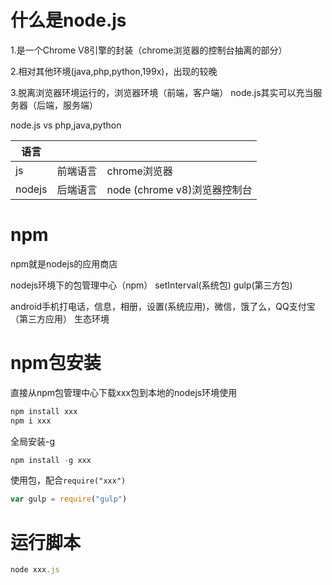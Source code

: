 # 什么是node.js

1.是一个Chrome V8引擎的封装（chrome浏览器的控制台抽离的部分）

2.相对其他环境(java,php,python,199x)，出现的较晚

3.脱离浏览器环境运行的，浏览器环境（前端，客户端）  node.js其实可以充当服务器（后端，服务端）

node.js  vs  php,java,python

|语言|||
|-|-|-|
|js|前端语言 |chrome浏览器|
|nodejs| 后端语言 | node (chrome v8)浏览器控制台|

# npm

npm就是nodejs的应用商店

nodejs环境下的包管理中心（npm）  setInterval(系统包) gulp(第三方包)

android手机打电话，信息，相册，设置(系统应用)，微信，饿了么，QQ支付宝（第三方应用） 生态环境

# npm包安装

直接从npm包管理中心下载xxx包到本地的nodejs环境使用
```js
npm install xxx
npm i xxx
```

全局安装-g
```js
npm install -g xxx
```

使用包，配合`require("xxx")`
```js
var gulp = require("gulp")
```

# 运行脚本

```js
node xxx.js
```
